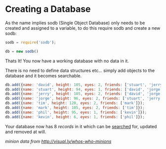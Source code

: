 # Creating a Database

As the name implies sodb (Single Object Database) only needs to be created and assigned to a variable, to do this require sodb and create a new sodb:

```javascript
sodb = require('sodb');

db = new sodb()
```

Thats It! You now have a working database with no data in it.

There is no need to define data structures etc... simply add objects to the database and it becomes searchable.

```javascript
db.add({name: 'david', height: 105, eyes: 2, friends: ['stuart', 'jerry']});
db.add({name: 'stuart', height: 94, eyes: 1, friends: ['david', 'jorge']});
db.add({name: 'jerry', height: 105, eyes: 2, friends: ['david', 'jorge']});
db.add({name: 'jorge', height: 96, eyes: 2, friends: ['stuart', 'jerry']});
db.add({name: 'tim', height: 120, eyes: 2, friends: ['mark']});
db.add({name: 'mark', height: 105, eyes: 2, friends: ['tim']});
db.add({name: 'phil', height: 95, eyes: 1, friends: ['kevin']});
db.add({name: 'kevin', height: 6, eyes: 1, friends: ['phil']});
```

Your database now has 8 _records_ in it which can be [searched](finding_data.markdown) for, updated and removed at will.

_minion data from http://visual.ly/whos-who-minions_
